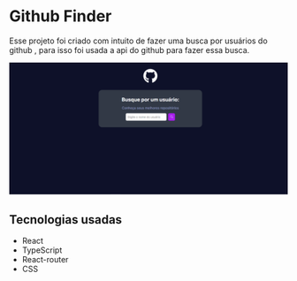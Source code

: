 # Github Finder
Esse projeto foi criado com intuito de fazer uma busca por usuários do github , para isso foi usada a api do github para fazer essa busca.

[
<img src="./finder-github.gif" alt="Github finder gif"/>
](https://github-finder-sigma-ten.vercel.app/)

## Tecnologias usadas 
- React
- TypeScript
- React-router
- CSS
